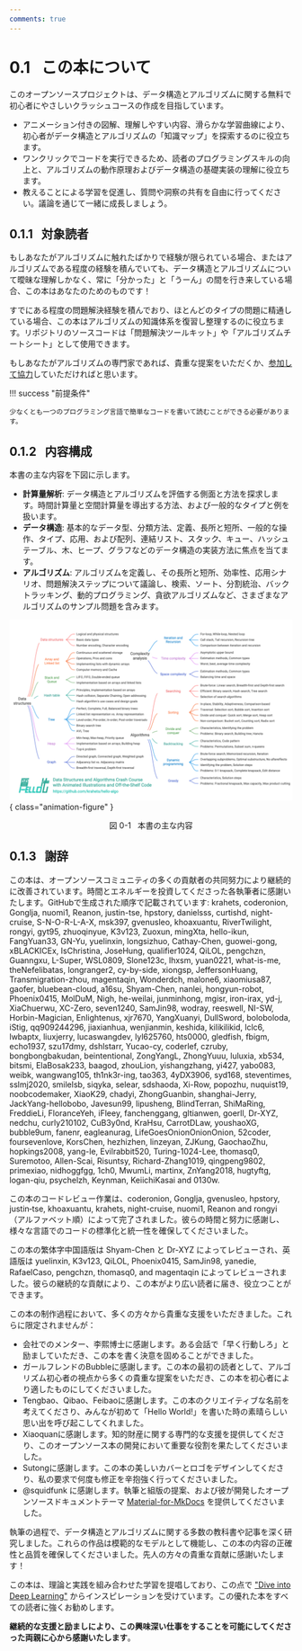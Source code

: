 ```yaml
---
comments: true
---
```


# 0.1 &nbsp; この本について

このオープンソースプロジェクトは、データ構造とアルゴリズムに関する無料で初心者にやさしいクラッシュコースの作成を目指しています。

- アニメーション付きの図解、理解しやすい内容、滑らかな学習曲線により、初心者がデータ構造とアルゴリズムの「知識マップ」を探索するのに役立ちます。
- ワンクリックでコードを実行できるため、読者のプログラミングスキルの向上と、アルゴリズムの動作原理およびデータ構造の基礎実装の理解に役立ちます。
- 教えることによる学習を促進し、質問や洞察の共有を自由に行ってください。議論を通じて一緒に成長しましょう。

## 0.1.1 &nbsp; 対象読者

もしあなたがアルゴリズムに触れたばかりで経験が限られている場合、またはアルゴリズムである程度の経験を積んでいても、データ構造とアルゴリズムについて曖昧な理解しかなく、常に「分かった」と「うーん」の間を行き来している場合、この本はあなたのためのものです！

すでにある程度の問題解決経験を積んでおり、ほとんどのタイプの問題に精通している場合、この本はアルゴリズムの知識体系を復習し整理するのに役立ちます。リポジトリのソースコードは「問題解決ツールキット」や「アルゴリズムチートシート」として使用できます。

もしあなたがアルゴリズムの専門家であれば、貴重な提案をいただくか、[参加して協力](https://www.hello-algo.com/chapter_appendix/contribution/)していただければと思います。

!!! success "前提条件"

    少なくとも一つのプログラミング言語で簡単なコードを書いて読むことができる必要があります。

## 0.1.2 &nbsp; 内容構成

本書の主な内容を下図に示します。

- **計算量解析**: データ構造とアルゴリズムを評価する側面と方法を探求します。時間計算量と空間計算量を導出する方法、および一般的なタイプと例を扱います。
- **データ構造**: 基本的なデータ型、分類方法、定義、長所と短所、一般的な操作、タイプ、応用、および配列、連結リスト、スタック、キュー、ハッシュテーブル、木、ヒープ、グラフなどのデータ構造の実装方法に焦点を当てます。
- **アルゴリズム**: アルゴリズムを定義し、その長所と短所、効率性、応用シナリオ、問題解決ステップについて議論し、検索、ソート、分割統治、バックトラッキング、動的プログラミング、貪欲アルゴリズムなど、さまざまなアルゴリズムのサンプル問題を含みます。

![本書の主な内容](about_the_book.assets/hello_algo_mindmap.png){ class="animation-figure" }

<p align="center"> 図 0-1 &nbsp; 本書の主な内容 </p>

## 0.1.3 &nbsp; 謝辞

この本は、オープンソースコミュニティの多くの貢献者の共同努力により継続的に改善されています。時間とエネルギーを投資してくださった各執筆者に感謝いたします。GitHubで生成された順序で記載されています: krahets, coderonion, Gonglja, nuomi1, Reanon, justin-tse, hpstory, danielsss, curtishd, night-cruise, S-N-O-R-L-A-X, msk397, gvenusleo, khoaxuantu, RiverTwilight, rongyi, gyt95, zhuoqinyue, K3v123, Zuoxun, mingXta, hello-ikun, FangYuan33, GN-Yu, yuelinxin, longsizhuo, Cathay-Chen, guowei-gong, xBLACKICEx, IsChristina, JoseHung, qualifier1024, QiLOL, pengchzn, Guanngxu, L-Super, WSL0809, Slone123c, lhxsm, yuan0221, what-is-me, theNefelibatas, longranger2, cy-by-side, xiongsp, JeffersonHuang, Transmigration-zhou, magentaqin, Wonderdch, malone6, xiaomiusa87, gaofer, bluebean-cloud, a16su, Shyam-Chen, nanlei, hongyun-robot, Phoenix0415, MolDuM, Nigh, he-weilai, junminhong, mgisr, iron-irax, yd-j, XiaChuerwu, XC-Zero, seven1240, SamJin98, wodray, reeswell, NI-SW, Horbin-Magician, Enlightenus, xjr7670, YangXuanyi, DullSword, boloboloda, iStig, qq909244296, jiaxianhua, wenjianmin, keshida, kilikilikid, lclc6, lwbaptx, liuxjerry, lucaswangdev, lyl625760, hts0000, gledfish, fbigm, echo1937, szu17dmy, dshlstarr, Yucao-cy, coderlef, czruby, bongbongbakudan, beintentional, ZongYangL, ZhongYuuu, luluxia, xb534, bitsmi, ElaBosak233, baagod, zhouLion, yishangzhang, yi427, yabo083, weibk, wangwang105, th1nk3r-ing, tao363, 4yDX3906, syd168, steventimes, sslmj2020, smilelsb, siqyka, selear, sdshaoda, Xi-Row, popozhu, nuquist19, noobcodemaker, XiaoK29, chadyi, ZhongGuanbin, shanghai-Jerry, JackYang-hellobobo, Javesun99, lipusheng, BlindTerran, ShiMaRing, FreddieLi, FloranceYeh, iFleey, fanchenggang, gltianwen, goerll, Dr-XYZ, nedchu, curly210102, CuB3y0nd, KraHsu, CarrotDLaw, youshaoXG, bubble9um, fanenr, eagleanurag, LifeGoesOnionOnionOnion, 52coder, foursevenlove, KorsChen, hezhizhen, linzeyan, ZJKung, GaochaoZhu, hopkings2008, yang-le, Evilrabbit520, Turing-1024-Lee, thomasq0, Suremotoo, Allen-Scai, Risuntsy, Richard-Zhang1019, qingpeng9802, primexiao, nidhoggfgg, 1ch0, MwumLi, martinx, ZnYang2018, hugtyftg, logan-qiu, psychelzh, Keynman, KeiichiKasai and 0130w.

この本のコードレビュー作業は、coderonion, Gonglja, gvenusleo, hpstory, justin‐tse, khoaxuantu, krahets, night-cruise, nuomi1, Reanon and rongyi（アルファベット順）によって完了されました。彼らの時間と努力に感謝し、様々な言語でのコードの標準化と統一性を確保してくださいました。

この本の繁体字中国語版は Shyam-Chen と Dr-XYZ によってレビューされ、英語版は yuelinxin, K3v123, QiLOL, Phoenix0415, SamJin98, yanedie, RafaelCaso, pengchzn, thomasq0, and magentaqin によってレビューされました。彼らの継続的な貢献により、この本がより広い読者に届き、役立つことができます。

この本の制作過程において、多くの方々から貴重な支援をいただきました。これらに限定されませんが：

- 会社でのメンター、李熙博士に感謝します。ある会話で「早く行動しろ」と励ましていただき、この本を書く決意を固めることができました。
- ガールフレンドのBubbleに感謝します。この本の最初の読者として、アルゴリズム初心者の視点から多くの貴重な提案をいただき、この本を初心者により適したものにしてくださいました。
- Tengbao、Qibao、Feibaoに感謝します。この本のクリエイティブな名前を考えてくださり、みんなが初めて「Hello World!」を書いた時の素晴らしい思い出を呼び起こしてくれました。
- Xiaoquanに感謝します。知的財産に関する専門的な支援を提供してくださり、このオープンソース本の開発において重要な役割を果たしてくださいました。
- Sutongに感謝します。この本の美しいカバーとロゴをデザインしてくださり、私の要求で何度も修正を辛抱強く行ってくださいました。
- @squidfunk に感謝します。執筆と組版の提案、および彼が開発したオープンソースドキュメントテーマ [Material-for-MkDocs](https://github.com/squidfunk/mkdocs-material/tree/master) を提供してくださいました。

執筆の過程で、データ構造とアルゴリズムに関する多数の教科書や記事を深く研究しました。これらの作品は模範的なモデルとして機能し、この本の内容の正確性と品質を確保してくださいました。先人の方々の貴重な貢献に感謝いたします！

この本は、理論と実践を組み合わせた学習を提唱しており、この点で ["Dive into Deep Learning"](https://github.com/d2l-ai/d2l-en) からインスピレーションを受けています。この優れた本をすべての読者に強くお勧めします。

**継続的な支援と励ましにより、この興味深い仕事をすることを可能にしてくださった両親に心から感謝いたします**。
